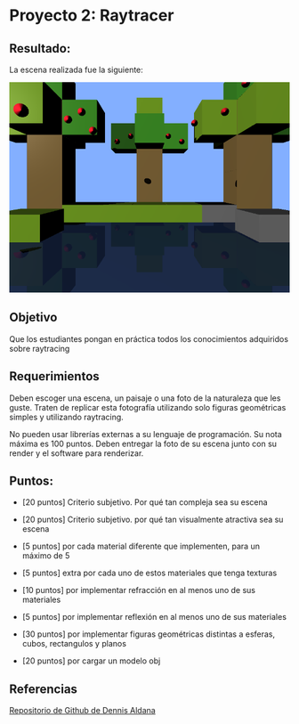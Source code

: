 # Proyecto 2: Raytracer

## Resultado:

La escena realizada fue la siguiente:

![Minecraft RT](output.bmp)


## Objetivo
Que los estudiantes pongan en práctica todos los conocimientos adquiridos sobre raytracing

## Requerimientos
Deben escoger una escena, un paisaje o una foto de la naturaleza que les guste. Traten de replicar esta fotografía utilizando solo figuras geométricas simples y utilizando raytracing.

No pueden usar librerías externas a su lenguaje de programación. Su nota máxima es 100 puntos. Deben entregar la foto de su escena junto con su render y el software para renderizar.

## Puntos:

- [20 puntos] Criterio subjetivo. Por qué tan compleja sea su escena
- [20 puntos] Criterio subjetivo. por qué tan visualmente atractiva sea su escena

- [5 puntos] por cada material diferente que implementen, para un máximo de 5
- [5 puntos] extra por cada uno de estos materiales que tenga texturas
- [10 puntos] por implementar refracción en al menos uno de sus materiales
- [5 puntos] por implementar reflexión en al menos uno de sus materiales
- [30 puntos] por implementar figuras geométricas distintas a esferas, cubos, rectangulos y planos
- [20 puntos] por cargar un modelo obj

## Referencias

[Repositorio de Github de Dennis Aldana](https://github.com/denn1s/python-simple-raytracer)

